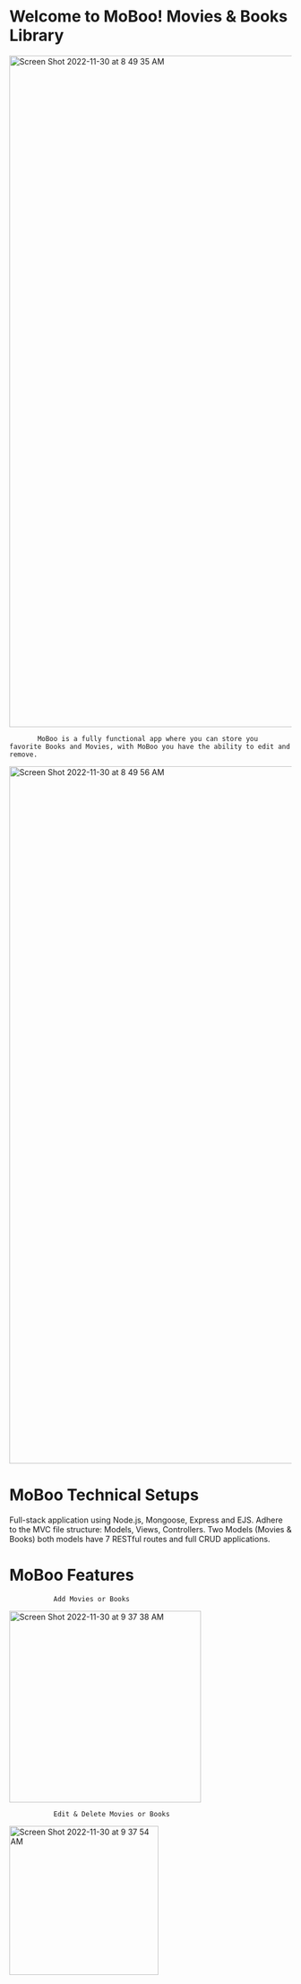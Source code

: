 # Welcome to MoBoo! Movies & Books Library

<img width="1199" alt="Screen Shot 2022-11-30 at 8 49 35 AM" src="https://user-images.githubusercontent.com/117474127/204835848-8f1bce9f-a07a-4de5-862a-5752bdc1081e.png">


           MoBoo is a fully functional app where you can store you favorite Books and Movies, with MoBoo you have the ability to edit and remove.


<img width="1245" alt="Screen Shot 2022-11-30 at 8 49 56 AM" src="https://user-images.githubusercontent.com/117474127/204838844-10f9e48c-3b5d-4f37-8923-e7b761fae798.png">



# MoBoo Technical Setups 
Full-stack application using Node.js, Mongoose, Express and EJS.
Adhere to the MVC file structure: Models, Views, Controllers.
Two Models (Movies & Books) both models have 7 RESTful routes and full CRUD applications.


# MoBoo Features



               Add Movies or Books
  
 
<img width="342" alt="Screen Shot 2022-11-30 at 9 37 38 AM" src="https://user-images.githubusercontent.com/117474127/204841386-0f7f60ac-637e-41f0-a2e0-b971134dcc79.png">



               Edit & Delete Movies or Books
 
 
 
 
 <img width="266" alt="Screen Shot 2022-11-30 at 9 37 54 AM" src="https://user-images.githubusercontent.com/117474127/204841586-0ad79b98-e265-4af5-a747-de19f04b6601.png">

 
